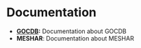 # Documentation
- **[GOCDB](GOCDB/gocdb.md):** Documentation about GOCDB
- **MESHAR**: Documentation about MESHAR
